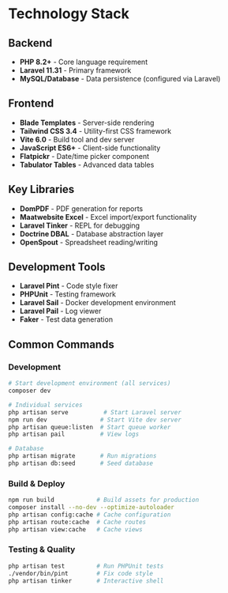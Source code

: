 # Technology Stack

## Backend
- **PHP 8.2+** - Core language requirement
- **Laravel 11.31** - Primary framework
- **MySQL/Database** - Data persistence (configured via Laravel)

## Frontend
- **Blade Templates** - Server-side rendering
- **Tailwind CSS 3.4** - Utility-first CSS framework
- **Vite 6.0** - Build tool and dev server
- **JavaScript ES6+** - Client-side functionality
- **Flatpickr** - Date/time picker component
- **Tabulator Tables** - Advanced data tables

## Key Libraries
- **DomPDF** - PDF generation for reports
- **Maatwebsite Excel** - Excel import/export functionality
- **Laravel Tinker** - REPL for debugging
- **Doctrine DBAL** - Database abstraction layer
- **OpenSpout** - Spreadsheet reading/writing

## Development Tools
- **Laravel Pint** - Code style fixer
- **PHPUnit** - Testing framework
- **Laravel Sail** - Docker development environment
- **Laravel Pail** - Log viewer
- **Faker** - Test data generation

## Common Commands

### Development
```bash
# Start development environment (all services)
composer dev

# Individual services
php artisan serve          # Start Laravel server
npm run dev               # Start Vite dev server
php artisan queue:listen  # Start queue worker
php artisan pail          # View logs

# Database
php artisan migrate       # Run migrations
php artisan db:seed       # Seed database
```

### Build & Deploy
```bash
npm run build            # Build assets for production
composer install --no-dev --optimize-autoloader
php artisan config:cache # Cache configuration
php artisan route:cache  # Cache routes
php artisan view:cache   # Cache views
```

### Testing & Quality
```bash
php artisan test         # Run PHPUnit tests
./vendor/bin/pint        # Fix code style
php artisan tinker       # Interactive shell
```